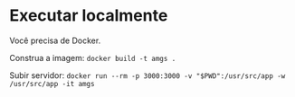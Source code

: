 # Executar localmente

Você precisa de Docker.

Construa a imagem: `docker build -t amgs .` 

Subir servidor: `docker run --rm -p 3000:3000 -v "$PWD":/usr/src/app -w /usr/src/app -it amgs`